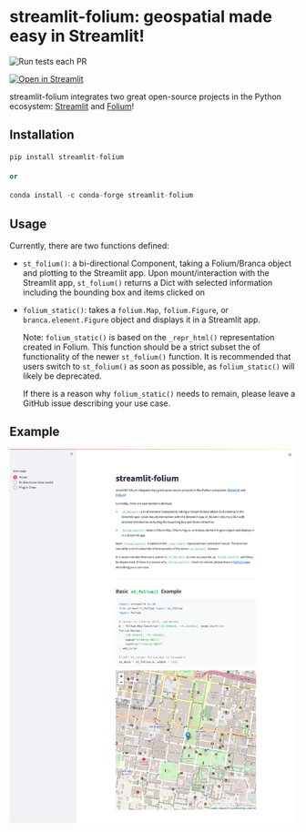 # streamlit-folium: geospatial made easy in Streamlit!

![Run tests each PR](https://github.com/randyzwitch/streamlit-folium/workflows/Run%20tests%20each%20PR/badge.svg)

[![Open in Streamlit](https://static.streamlit.io/badges/streamlit_badge_black_white.svg)](https://share.streamlit.io/randyzwitch/streamlit-folium/examples/streamlit_app.py)

streamlit-folium integrates two great open-source projects in the Python ecosystem: [Streamlit](https://streamlit.io/) and [Folium](https://python-visualization.github.io/folium/)!

## Installation

```python
pip install streamlit-folium

or

conda install -c conda-forge streamlit-folium
```

## Usage

Currently, there are two functions defined:

- `st_folium()`: a bi-directional Component, taking a Folium/Branca object and plotting to the Streamlit app. Upon mount/interaction with the Streamlit app, `st_folium()` returns a Dict with selected information including the bounding box and items clicked on
-  `folium_static()`: takes a `folium.Map`, `folium.Figure`, or `branca.element.Figure` object and displays it in a Streamlit app.

    Note: `folium_static()` is based on the `_repr_html()` representation created in Folium. This function should be a strict subset the of functionality of the newer `st_folium()` function. It is recommended that users switch to `st_folium()` as soon as possible, as `folium_static()` will likely be deprecated.

    If there is a reason why `folium_static()` needs to remain, please leave a GitHub issue describing your use case.

## Example

![streamlit_folium example](https://raw.githubusercontent.com/randyzwitch/streamlit-folium/master/tests/visual_baseline/test_basic/first_test/baseline.png)


